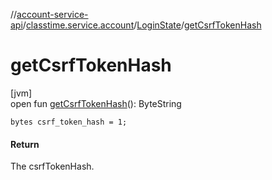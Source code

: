 //[account-service-api](../../../index.md)/[classtime.service.account](../index.md)/[LoginState](index.md)/[getCsrfTokenHash](get-csrf-token-hash.md)

# getCsrfTokenHash

[jvm]\
open fun [getCsrfTokenHash](get-csrf-token-hash.md)(): ByteString

`bytes csrf_token_hash = 1;`

#### Return

The csrfTokenHash.
